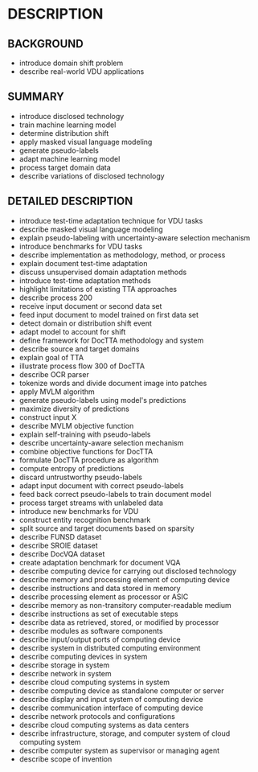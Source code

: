 # DESCRIPTION

## BACKGROUND

- introduce domain shift problem
- describe real-world VDU applications

## SUMMARY

- introduce disclosed technology
- train machine learning model
- determine distribution shift
- apply masked visual language modeling
- generate pseudo-labels
- adapt machine learning model
- process target domain data
- describe variations of disclosed technology

## DETAILED DESCRIPTION

- introduce test-time adaptation technique for VDU tasks
- describe masked visual language modeling
- explain pseudo-labeling with uncertainty-aware selection mechanism
- introduce benchmarks for VDU tasks
- describe implementation as methodology, method, or process
- explain document test-time adaptation
- discuss unsupervised domain adaptation methods
- introduce test-time adaptation methods
- highlight limitations of existing TTA approaches
- describe process 200
- receive input document or second data set
- feed input document to model trained on first data set
- detect domain or distribution shift event
- adapt model to account for shift
- define framework for DocTTA methodology and system
- describe source and target domains
- explain goal of TTA
- illustrate process flow 300 of DocTTA
- describe OCR parser
- tokenize words and divide document image into patches
- apply MVLM algorithm
- generate pseudo-labels using model's predictions
- maximize diversity of predictions
- construct input X
- describe MVLM objective function
- explain self-training with pseudo-labels
- describe uncertainty-aware selection mechanism
- combine objective functions for DocTTA
- formulate DocTTA procedure as algorithm
- compute entropy of predictions
- discard untrustworthy pseudo-labels
- adapt input document with correct pseudo-labels
- feed back correct pseudo-labels to train document model
- process target streams with unlabeled data
- introduce new benchmarks for VDU
- construct entity recognition benchmark
- split source and target documents based on sparsity
- describe FUNSD dataset
- describe SROIE dataset
- describe DocVQA dataset
- create adaptation benchmark for document VQA
- describe computing device for carrying out disclosed technology
- describe memory and processing element of computing device
- describe instructions and data stored in memory
- describe processing element as processor or ASIC
- describe memory as non-transitory computer-readable medium
- describe instructions as set of executable steps
- describe data as retrieved, stored, or modified by processor
- describe modules as software components
- describe input/output ports of computing device
- describe system in distributed computing environment
- describe computing devices in system
- describe storage in system
- describe network in system
- describe cloud computing systems in system
- describe computing device as standalone computer or server
- describe display and input system of computing device
- describe communication interface of computing device
- describe network protocols and configurations
- describe cloud computing systems as data centers
- describe infrastructure, storage, and computer system of cloud computing system
- describe computer system as supervisor or managing agent
- describe scope of invention

